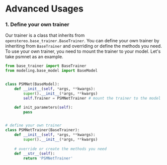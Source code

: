 # Advanced Usages

### 1. Define your own trainer
Our trainer is a class that inherits from `openstereo.base_trainer.BaseTrainer`. 
You can define your own trainer by inheriting from `BaseTrainer` and overriding or define the methods you need.
To use your own trainer, you need to mount the trainer to your model. Let's take psmnet as an example.

```python
from base_trainer import BaseTrainer
from modeling.base_model import BaseModel


class PSMNet(BaseModel):
    def __init__(self, *args, **kwargs):
        super().__init__(*args, **kwargs)
        self.Trainer = PSMNetTrainer # mount the trainer to the model

    def init_parameters(self):
        pass


# define your own trainer 
class PSMNetTrainer(BaseTrainer):
    def __init__(self, *args, **kwargs):
        super().__init__(*args, **kwargs)
    
    # override or create the methods you need 
    def __str__(self):
        return 'PSMNetTrainer'
```


